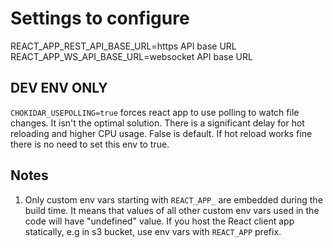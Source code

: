 # Settings to configure

REACT_APP_REST_API_BASE_URL=https API base URL  
REACT_APP_WS_API_BASE_URL=websocket API base URL  

## DEV ENV ONLY

`CHOKIDAR_USEPOLLING=true` forces react app to use polling to watch file changes.
It isn't the optimal solution. There is a significant delay for hot reloading and higher CPU usage.
False is default. If hot reload works fine there is no need to set this env to true.

## Notes

1. Only custom env vars starting with `REACT_APP_` are embedded during the build time. It means that values of all other custom env vars used in the code will have "undefined" value. If you host the React client app statically, e.g in s3 bucket, use env vars with `REACT_APP` prefix.
